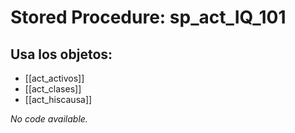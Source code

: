 # Stored Procedure: sp_act_IQ_101

## Usa los objetos:
- [[act_activos]]
- [[act_clases]]
- [[act_hiscausa]]

*No code available.*
